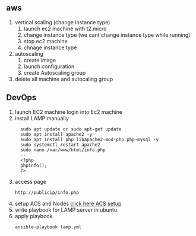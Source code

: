 ## aws
   1. vertical scaling (change instance type)
      1. launch ec2 machine with t2.micro
      2. change instance type (we cant change instance type while running)
      3. stop ec2 machine
      4. chnage instance type 
   2. autoscaling 
      1. create image 
      2. launch configuration 
      3. create Autoscaling group  
   3. delete all machine and autocaling group 
## DevOps
   1. launch EC2 machine login into Ec2 machine
   2. install LAMP manually 
      ```
        sudo apt update or sudo apt-get update
        sudo apt install apache2 -y
        sudo apt install php libapache2-mod-php php-mysql -y
        sudo systemctl restart apache2
        sudo nano /var/www/html/info.php
        --
        <?php
        phpinfo();
        ?>
       ```
   3. access page
      ```
      http://publicip/info.php 
      ```
   4. setup ACS and Nodes 
    [click here ACS setup](https://github.com/ABBANAPURI0445/devops-aws/blob/master/DevOps/Ansible-setup.md)
   5. write playbook for LAMP server in ubuntu 
   6. apply playbook 
      ```
      ansible-playbook lamp.yml
      ```
